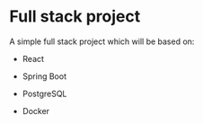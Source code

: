 # Full stack project

A simple full stack project which will be based on:

- React

- Spring Boot

- PostgreSQL

- Docker
